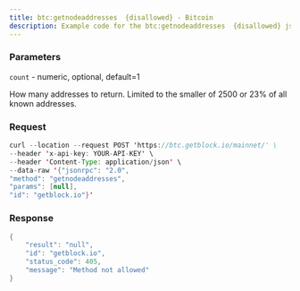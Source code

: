```yaml
---
title: btc:getnodeaddresses  {disallowed} - Bitcoin
description: Example code for the btc:getnodeaddresses  {disallowed} json-rpc method. Сomplete guide on how to use btc:getnodeaddresses  {disallowed} json-rpc in GetBlock.io Web3 documentation.
---
```


### Parameters


`count` - numeric, optional, default=1

How many addresses to return. Limited to the smaller of 2500 or 23% of
all known addresses.

### Request

``` java
curl --location --request POST 'https://btc.getblock.io/mainnet/' \
--header 'x-api-key: YOUR-API-KEY' \
--header 'Content-Type: application/json' \
--data-raw '{"jsonrpc": "2.0",
"method": "getnodeaddresses",
"params": [null],
"id": "getblock.io"}'
```

###  Response

``` java
{
    "result": "null",
    "id": "getblock.io",
    "status_code": 405,
    "message": "Method not allowed"
}
```

